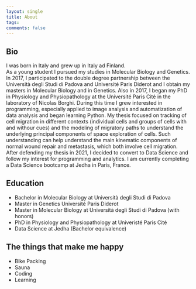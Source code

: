 ```yaml
---
layout: single
title: About
tags: 
comments: false
---
```


## Bio
I was born in Italy and grew up in Italy ad Finland.  
As a young student I pursued my studies in Molecular Biology and Genetics. 
In 2017, I participated to the double degree partnership between the Università degli Studi di Padova and Université Paris Diderot and I obtain my masters in Molecular Biology and in Genetics.
Also in 2017, I began my PhD in Physiology and Physiopathology at the Université Paris Cité in the laboratory of Nicolas Borghi.
During this time I grew interested in programming, especially applied to image analysis and automatization of data analysis and began learning Python.
My thesis focused on tracking of cell migration in different contexts (individual cells and groups of cells with and withour cues) and the modeling of migratory paths to understand the underlying principal components of space exploration of cells. Such understanding can help understand the main kinematic components of normal wound repair and metastasis, which both involve cell migration.
After defending my thesis in 2021, I decided to convert to Data Science and follow my interest for programming and analytics.
I am currently completing a Data Science bootcamp at Jedha in Paris, France.


## Education
- Bachelor in Molecular Biology at Università degli Studi di Padova
- Master in Genetics Université Paris Diderot
- Master in Molecular Biology at Università degli Studi di Padova (with honors)
- PhD in Physiology and Physiopathology at Univeristé Paris Cité
- Data Science at Jedha (Bachelor equivalence)

## The things that make me happy
- Bike Packing
- Sauna
- Coding
- Learning
 
